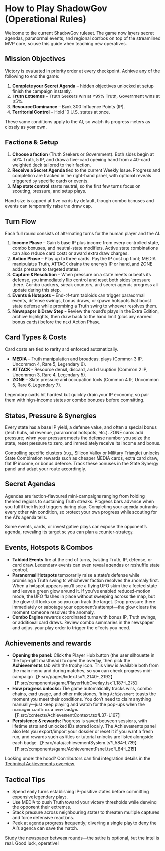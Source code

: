 # How to Play ShadowGov (Operational Rules)

Welcome to the current ShadowGov ruleset. The game now layers secret agendas, paranormal events, and regional combos on top of the streamlined MVP core, so use this guide when teaching new operatives.

## Mission Objectives
Victory is evaluated in priority order at every checkpoint. Achieve any of the following to end the game:

1. **Complete your Secret Agenda** – hidden objectives unlocked at setup finish the campaign instantly.
2. **Truth Extremes** – Truth Seekers win at ≥95% Truth, Government wins at ≤5%.
3. **Resource Dominance** – Bank 300 Influence Points (IP).
4. **Territorial Control** – Hold 10 U.S. states at once.

These same conditions apply to the AI, so watch its progress meters as closely as your own.

## Factions & Setup
1. **Choose a faction** (Truth Seekers or Government). Both sides begin at 50% Truth, 5 IP, and draw a five-card opening hand from a 40-card weighted deck tailored to their faction.
2. **Receive a Secret Agenda** tied to the current Weekly Issue. Progress and completion are tracked in the right-hand panel, with optional reveals triggered by specific cards or events.
3. **Map state control** starts neutral, so the first few turns focus on scouting, pressure, and setup plays.

Hand size is capped at five cards by default, though combo bonuses and events can temporarily raise the draw cap.

## Turn Flow
Each full round consists of alternating turns for the human player and the AI.

1. **Income Phase** – Gain 5 base IP plus income from every controlled state, combo bonuses, and neutral-state modifiers. Active state combinations can also reduce card costs or award extra draw charges.
2. **Action Phase** – Play up to three cards. Pay the IP cost up front; MEDIA manipulates Truth, ATTACK drains the enemy’s IP or hand, and ZONE adds pressure to targeted states.
3. **Capture & Resolution** – When pressure on a state meets or beats its defense, you immediately flip control and reset both sides’ pressure there. Combo trackers, streak counters, and secret agenda progress all update during this step.
4. **Events & Hotspots** – End-of-turn tabloids can trigger paranormal events, defense swings, bonus draws, or spawn hotspots that boost state defense while promising a Truth swing to whoever resolves them.
5. **Newspaper & Draw Step** – Review the round’s plays in the Extra Edition, archive highlights, then draw back to the hand limit (plus any earned bonus cards) before the next Action Phase.

## Card Types & Costs
Card costs are tied to rarity and enforced automatically.

- **MEDIA** – Truth manipulation and broadcast plays (Common 3 IP, Uncommon 4, Rare 5, Legendary 6).
- **ATTACK** – Resource denial, discard, and disruption (Common 2 IP, Uncommon 3, Rare 4, Legendary 5).
- **ZONE** – State pressure and occupation tools (Common 4 IP, Uncommon 5, Rare 6, Legendary 7).

Legendary cards hit hardest but quickly drain your IP economy, so pair them with high-income states or combo bonuses before committing.

## States, Pressure & Synergies
Every state has a base IP yield, a defense value, and often a special bonus (tech hubs, oil revenue, paranormal hotspots, etc.). ZONE cards add pressure; when your pressure meets the defense number you seize the state, reset pressure to zero, and immediately receive its income and bonus.

Controlling specific clusters (e.g., Silicon Valley or Military Triangle) unlocks State Combination rewards such as cheaper MEDIA cards, extra card draw, flat IP income, or bonus defense. Track these bonuses in the State Synergy panel and adapt your route accordingly.

## Secret Agendas
Agendas are faction-flavoured mini-campaigns ranging from holding themed regions to sustaining Truth streaks. Progress bars advance when you fulfil their listed triggers during play. Completing your agenda outranks every other win condition, so protect your own progress while scouting for the AI’s agenda tells.

Some events, cards, or investigative plays can expose the opponent’s agenda, revealing its target so you can plan a counter-strategy.

## Events, Hotspots & Combos
- **Tabloid Events** fire at the end of turns, twisting Truth, IP, defense, or card draw. Legendary events can even reveal agendas or reshuffle state control.
- **Paranormal Hotspots** temporarily raise a state’s defense while promising a Truth swing to whichever faction resolves the anomaly first. When a hotspot appears you’ll see a flying UFO skim the affected state and leave a green glow around it. If you’ve enabled reduced-motion mode, the UFO flashes in place without sweeping across the map, but the glow still locks on so you can track the target. Drop pressure there immediately or sabotage your opponent’s attempt—the glow clears the moment someone resolves the anomaly.
- **Combo Engine** rewards coordinated turns with bonus IP, Truth swings, or additional card draws. Review combo summaries in the newspaper and adjust your play order to trigger the effects you need.

## Achievements and rewards
- **Opening the panel:** Click the Player Hub button (the user silhouette in the top-right masthead) to open the overlay, then pick the **Achievements** tab with the trophy icon. This view is available both from the main menu and during matches, so you can check progress mid-campaign.【F:src/pages/Index.tsx†L2140-L2192】【F:src/components/game/PlayerHubOverlay.tsx†L187-L275】
- **How progress unlocks:** The game automatically tracks wins, combo chains, card usage, and other milestones, firing `Achievement` toasts the moment you meet their conditions. You don’t need to claim anything manually—just keep playing and watch for the pop-ups when the manager confirms a new badge.【F:src/contexts/AchievementContext.tsx†L37-L167】
- **Persistence & rewards:** Progress is saved between sessions, with lifetime stats and unlocked IDs stored locally. The Achievements panel also lets you export/import your dossier or reset it if you want a fresh run, and rewards such as titles or tutorial unlocks are listed alongside each badge.【F:src/data/achievementSystem.ts†L584-L739】【F:src/components/game/AchievementPanel.tsx†L84-L215】

Looking under the hood? Contributors can find integration details in the [Technical Achievements overview](../docs/TECHNICAL_README.md#achievements-system).

## Tactical Tips
- Spend early turns establishing IP-positive states before committing expensive legendary plays.
- Use MEDIA to push Truth toward your victory thresholds while denying the opponent their extremes.
- Stack pressure across neighbouring states to threaten multiple captures and force defensive reactions.
- Peek at agenda progress frequently; diverting a single play to deny the AI’s agenda can save the match.

Study the newspaper between rounds—the satire is optional, but the intel is real. Good luck, operative!
